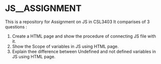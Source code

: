 # JS__ASSIGNMENT

This is a repository for Assignment on JS in CSL3403 It comparises of 3 questions :

1. Create a HTML page and show the procedure of connecting JS file with it.
2. Show the Scope of variables in JS using HTML page.
3. Explain thee difference between Undefined and not defined variables in JS using HTML page.
